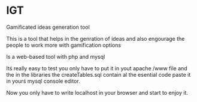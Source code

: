 IGT
===

Gamificated ideas generation tool

This is a tool that helps in the genration of ideas and also engourage the people to work more with gamification options

Is a web-based tool with php and mysql 

Itś really easy to test you only have to put it in yout apache /www file and the in the libraries the createTables.sql contain 
al the esential code paste it in yourś mysql console editor.

Now you only have to write localhost in your browser and start to enjoy it.
